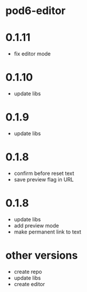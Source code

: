 # pod6-editor

# 0.1.11
- fix editor mode

# 0.1.10
- update libs

# 0.1.9
- update libs

# 0.1.8
- confirm before reset text
- save preview flag in URL

# 0.1.8
- update libs
- add preview mode
- make permanent link to text
# other versions
 - create repo
 - update libs
 - create editor
